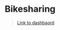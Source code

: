 # Bikesharing

> [Link to dashbaord](https://public.tableau.com/app/profile/randy.machacek/viz/NYC_Citibike_Challenge_16700944474470/NYCCitiCycle?publish=yes)
